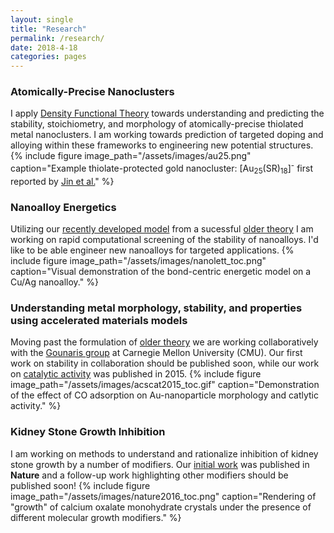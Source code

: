 ```yaml
---
layout: single
title: "Research"
permalink: /research/
date: 2018-4-18
categories: pages
---
```

### Atomically-Precise Nanoclusters
I apply [Density Functional Theory](http://kitchingroup.cheme.cmu.edu/dft-book/dft.pdf) towards understanding and predicting the stability, stoichiometry, and morphology of atomically-precise thiolated metal nanoclusters. I am working towards prediction of targeted doping and alloying within these frameworks to engineering new potential structures.
{% include figure image_path="/assets/images/au25.png" caption="Example thiolate-protected gold nanocluster: [Au<sub>25</sub>(SR)<sub>18</sub>]<sup>-</sup> first reported by [Jin et al.](https://pubs.acs.org/doi/abs/10.1021/ja801173r)" %}
### Nanoalloy Energetics
Utilizing our [recently developed model](https://pubs.acs.org/doi/10.1021/acs.nanolett.8b00670) from a sucessful [older theory](https://journals.aps.org/prb/abstract/10.1103/PhysRevB.28.665) I am working on rapid computational screening of the stability of nanoalloys. I'd like to be able engineer new nanoalloys for targeted applications.
{% include figure image_path="/assets/images/nanolett_toc.png" caption="Visual demonstration of the bond-centric energetic model on a Cu/Ag nanoalloy." %}
### Understanding metal morphology, stability, and properties using accelerated materials models
Moving past the formulation of [older theory](https://journals.aps.org/prb/abstract/10.1103/PhysRevB.28.665) we are working collaboratively with the [Gounaris group](https://www.cmu.edu/cheme/people/faculty/chrysanthos-e-gounaris.html) at Carnegie Mellon University (CMU). Our first work on stability in collaboration should be published soon, while our work on [catalytic activity](https://pubs.acs.org/doi/abs/10.1021/acscatal.5b01696) was published in 2015. 
{% include figure image_path="/assets/images/acscat2015_toc.gif" caption="Demonstration of the effect of CO adsorption on Au-nanoparticle morphology and catlytic activity." %}
### Kidney Stone Growth Inhibition
I am working on methods to understand and rationalize inhibition of kidney stone growth by a number of modifiers. Our [initial work](https://www.nature.com/articles/nature19062) was published in **Nature** and a follow-up work highlighting other modifiers should be published soon!
{% include figure image_path="/assets/images/nature2016_toc.png" caption="Rendering of "growth" of calcium oxalate monohydrate crystals under the presence of different molecular growth modifiers." %}
